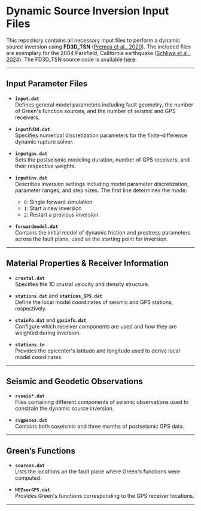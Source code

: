 # Dynamic Source Inversion Input Files

This repository contains all necessary input files to perform a dynamic source inversion using **FD3D_TSN** ([Premus et al., 2020](https://doi.org/10.1785/0220190374)). The included files are exemplary for the 2004 Parkfield, California earthquake ([Schliwa et al., 2024](https://doi.org/10.1029/2024JB029410)). The FD3D_TSN source code is available [here](https://github.com/NicoSchlw/run_dynamic_source_inversion_FD3D_TSN).

---

## Input Parameter Files

- **`input.dat`**  
  Defines general model parameters including fault geometry, the number of Green's function sources, and the number of seismic and GPS receivers.

- **`inputfd3d.dat`**  
  Specifies numerical discretization parameters for the finite-difference dynamic rupture solver.

- **`inputgps.dat`**  
  Sets the postseismic modeling duration, number of GPS receivers, and their respective weights.

- **`inputinv.dat`**  
  Describes inversion settings including model parameter discretization, parameter ranges, and step sizes. The first line determines the mode:  
  - `0`: Single forward simulation  
  - `1`: Start a new inversion  
  - `2`: Restart a previous inversion

- **`forwardmodel.dat`**  
  Contains the initial model of dynamic friction and prestress parameters across the fault plane, used as the starting point for inversion.

---

## Material Properties & Receiver Information

- **`crustal.dat`**  
  Specifies the 1D crustal velocity and density structure.

- **`stations.dat`** and **`stations_GPS.dat`**  
  Define the local model coordinates of seismic and GPS stations, respectively.

- **`stainfo.dat`** and **`gpsinfo.dat`**  
  Configure which receiver components are used and how they are weighted during inversion.

- **`stations.in`**  
  Provides the epicenter's latitude and longitude used to derive local model coordinates.

---

## Seismic and Geodetic Observations

- **`rvseis*.dat`**  
  Files containing different components of seismic observations used to constrain the dynamic source inversion.

- **`rvgpsnez.dat`**  
  Contains both coseismic and three months of postseismic GPS data.

---

## Green’s Functions

- **`sources.dat`**  
  Lists the locations on the fault plane where Green's functions were computed.

- **`NEZsorGPS.dat`**  
  Provides Green's functions corresponding to the GPS receiver locations.

---
